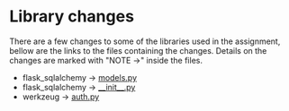 # Library changes

There are a few changes to some of the libraries used in the assignment, bellow are the links to the files containing the changes. Details on the changes are marked with "NOTE ->" inside the files.

- flask_sqlalchemy -> [models.py](website/models.py)
- flask_sqlalchemy -> [\_\_init\_\_.py](website/__init__.py)
- werkzeug -> [auth.py](website/auth.py)
